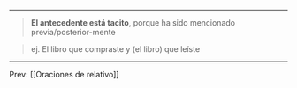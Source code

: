 ___
> **El antecedente está tacito**, porque ha sido mencionado previa/posterior-mente

> ej.
> El libro que compraste y (el libro) que leíste
___
Prev: [[Oraciones de relativo]]